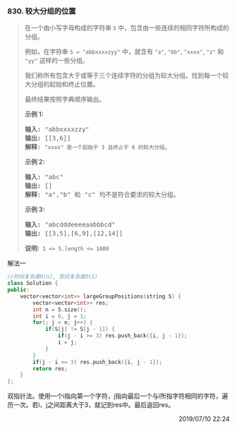 ### 830. 较大分组的位置
> <div class="content__2ebE"><p>在一个由小写字母构成的字符串&nbsp;<code>S</code>&nbsp;中，包含由一些连续的相同字符所构成的分组。</p>
> 
> <p>例如，在字符串 <code>S = "abbxxxxzyy"</code>&nbsp;中，就含有 <code>"a"</code>, <code>"bb"</code>, <code>"xxxx"</code>, <code>"z"</code> 和 <code>"yy"</code> 这样的一些分组。</p>
> 
> <p>我们称所有包含大于或等于三个连续字符的分组为较大分组。找到每一个较大分组的起始和终止位置。</p>
> 
> <p>最终结果按照字典顺序输出。</p>
> 
> <p><strong>示例&nbsp;1:</strong></p>
> 
> <pre><strong>输入: </strong>"abbxxxxzzy"
> <strong>输出: </strong>[[3,6]]
> <strong>解释</strong>: <code>"xxxx" 是一个起始于 3 且终止于 6 的较大分组</code>。
> </pre>
> 
> <p><strong>示例 2:</strong></p>
> 
> <pre><strong>输入: </strong>"abc"
> <strong>输出: </strong>[]
> <strong>解释</strong>: "a","b" 和 "c" 均不是符合要求的较大分组。
> </pre>
> 
> <p><strong>示例 3:</strong></p>
> 
> <pre><strong>输入: </strong>"abcdddeeeeaabbbcd"
> <strong>输出: </strong>[[3,5],[6,9],[12,14]]</pre>
> 
> <p><strong>说明:&nbsp;</strong>&nbsp;<code>1 &lt;= S.length &lt;= 1000</code></p>
> </div>

解法一

```cpp
//时间复杂度O(n), 空间复杂度O(1)
class Solution {
public:
    vector<vector<int>> largeGroupPositions(string S) {
        vector<vector<int>> res;
        int n = S.size();
        int i = 0, j = 1;
        for(; j < n; j++) {
            if(S[j] != S[j - 1]) {
                if(j - i >= 3) res.push_back({i, j - 1});
                i = j;
            }
        }
        if(j - i >= 3) res.push_back({i, j - 1});
        return res;
    }
};
```

双指针法。使用一个i指向第一个字符，j指向最后一个与i所指字符相同的字符，遍历一次。若i、j之间距离大于3，就记到res中。最后返回res。

<div style="text-align: right"> 2019/07/10 22:24 </div>